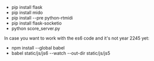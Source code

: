 * pip install flask
* pip install mido
* pip install --pre python-rtmidi
* pip install flask-socketio
* python score_server.py

In case you want to work with the es6 code and it's not year 2245 yet:
* npm install --global babel
* babel static/js/js6 --watch --out-dir static/js/js5
